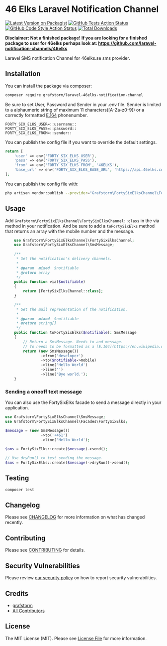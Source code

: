 # 46 Elks Laravel Notification Channel

[![Latest Version on Packagist](https://img.shields.io/packagist/v/grafstorm/laravel-46elks-notification-channel.svg?style=flat-square)](https://packagist.org/packages/grafstorm/laravel-46elks-notification-channel)
[![GitHub Tests Action Status](https://img.shields.io/github/workflow/status/argia-andreas/laravel-46elks-notification-channel/run-tests?label=tests)](https://github.com/argia-andreas/laravel-46elks-notification-channel/actions?query=workflow%3ATests+branch%3Amaster)
[![GitHub Code Style Action Status](https://img.shields.io/github/workflow/status/argia-andreas/laravel-46elks-notification-channel/Check%20&%20fix%20styling?label=code%20style)](https://github.com/argia-andreas/laravel-46elks-notification-channel/actions?query=workflow%3A"Check+%26+fix+styling"+branch%3Amaster)
[![Total Downloads](https://img.shields.io/packagist/dt/grafstorm/laravel-46elks-notification-channel.svg?style=flat-square)](https://packagist.org/packages/grafstorm/laravel-46elks-notification-channel)

**Disclaimer: Not a finished package! If you are looking for a finished package to user for 46elks perhaps look at: https://github.com/laravel-notification-channels/46elks**

Laravel SMS notification Channel for 46elks.se sms provider.

## Installation

You can install the package via composer:

```bash
composer require grafstorm/laravel-46elks-notification-channel
```

Be sure to set User, Password and Sender in your .env file.
Sender is limited to a alphaumeric string of maximum 11 characters([A-Za-z0-9]) or a correctly formatted [E.164](https://en.wikipedia.org/wiki/E.164) phonenumber.
```dotenv
FORTY_SIX_ELKS_USER=::username::
FORTY_SIX_ELKS_PASS=::password::
FORTY_SIX_ELKS_FROM=::sender::
```

You can publish the config file if you want to override the default settings.

```php
return [
    'user' => env('FORTY_SIX_ELKS_USER'),
    'pass' => env('FORTY_SIX_ELKS_PASS'),
    'from' => env('FORTY_SIX_ELKS_FROM', '46ELKS'),
    'base_url' => env('FORTY_SIX_ELKS_BASE_URL', 'https://api.46elks.com/a1/')
];
```

You can publish the config file with:
```bash
php artisan vendor:publish --provider="Grafstorm\FortySixElksChannel\FortySixElksChannelServiceProvider" --tag="46elks-notification-channel-config"
```

## Usage

Add `Grafstorm\FortySixElksChannel\FortySixElksChannel::class` in the via method in your notification.
And be sure to add a `toFortySixElks` method that returns an array with the mobile number and the message.
```php
    use Grafstorm\FortySixElksChannel\FortySixElksChannel;
    use Grafstorm\FortySixElksChannel\SmsMessage;
    
    /**
     * Get the notification's delivery channels.
     *
     * @param  mixed  $notifiable
     * @return array
     */
    public function via($notifiable)
    {
        return [FortySixElksChannel::class];
    }

    /**
     * Get the mail representation of the notification.
     *
     * @param  mixed  $notifiable
     * @return string[]
     */
    public function toFortySixElks($notifiable): SmsMessage
    {
        // Return a SmsMessage. Needs to and message.
        // To needs to be formatted as a [E.164](https://en.wikipedia.org/wiki/E.164) phonenumber. (Eg. +4612345678)
        return (new SmsMessage())
                ->from('developer')
                ->to($notifiable->mobile)
                ->line('Hello World')
                ->line('')
                ->line('Bye world.');
    }
```

### Sending a oneoff text message
You can also use the FortySixElks facade to send a message directly in your application.
```php
use Grafstorm\FortySixElksChannel\SmsMessage;
use Grafstorm\FortySixElksChannel\Facades\FortySixElks;

$message = (new SmsMessage())
                ->to('+461')
                ->line('Hello World');
                
$sms = FortySixElks::create($message)->send();

// Use dryRun() to test sending the message.
$sms = FortySixElks::create($message)->dryRun()->send();
```

## Testing

```bash
composer test
```

## Changelog

Please see [CHANGELOG](CHANGELOG.md) for more information on what has changed recently.

## Contributing

Please see [CONTRIBUTING](.github/CONTRIBUTING.md) for details.

## Security Vulnerabilities

Please review [our security policy](../../security/policy) on how to report security vulnerabilities.

## Credits

- [grafstorm](https://github.com/argia-andreas)
- [All Contributors](../../contributors)

## License

The MIT License (MIT). Please see [License File](LICENSE.md) for more information.
